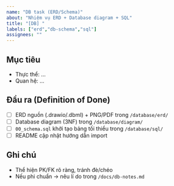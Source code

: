 ```yaml
---
name: "DB task (ERD/Schema)"
about: "Nhiệm vụ ERD + Database diagram + SQL"
title: "[DB] "
labels: ["erd","db-schema","sql"]
assignees: ""
---
```


## Mục tiêu
- Thực thể: ...
- Quan hệ: ...

## Đầu ra (Definition of Done)
- [ ] ERD nguồn (.drawio/.dbml) + PNG/PDF trong `/database/erd/`
- [ ] Database diagram (3NF) trong `/database/diagram/`
- [ ] `00_schema.sql` khởi tạo bảng tối thiểu trong `/database/sql/`
- [ ] README cập nhật hướng dẫn import

## Ghi chú
- Thể hiện PK/FK rõ ràng, tránh đè/chéo
- Nếu phi chuẩn → nêu lí do trong `/docs/db-notes.md`
